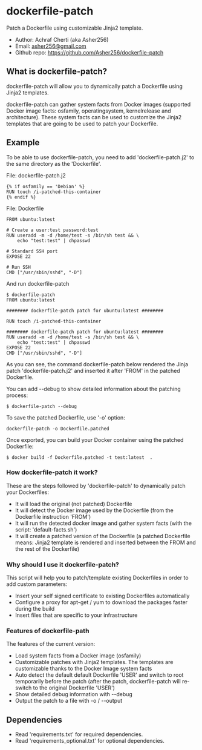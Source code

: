 # dockerfile-patch

Patch a Dockerfile using customizable Jinja2 template.

- Author: Achraf Cherti (aka Asher256)
- Email: asher256@gmail.com
- Github repo: https://github.com/Asher256/dockerfile-patch

## What is dockerfile-patch?

dockerfile-patch will allow you to dynamically patch a Dockerfile using Jinja2
templates.

dockerfile-patch can gather system facts from Docker images (supported Docker
image facts: osfamily, operatingsystem, kernelrelease and architecture).
These system facts can be used to customize the Jinja2 templates that are going
to be used to patch your Dockerfile.

## Example

To be able to use dockerfile-patch, you need to add 'dockerfile-patch.j2' to
the same directory as the 'Dockerfile'.

File: dockerfile-patch.j2
```
{% if osfamily == 'Debian' %}
RUN touch /i-patched-this-container
{% endif %}
```

File: Dockerfile
```
FROM ubuntu:latest

# Create a user:test password:test
RUN useradd -m -d /home/test -s /bin/sh test && \
    echo "test:test" | chpasswd

# Standard SSH port
EXPOSE 22

# Run SSH
CMD ["/usr/sbin/sshd", "-D"]
```

And run dockerfile-patch
```
$ dockerfile-patch
FROM ubuntu:latest

######## dockerfile-patch patch for ubuntu:latest ########

RUN touch /i-patched-this-container

######## dockerfile-patch patch for ubuntu:latest ########
RUN useradd -m -d /home/test -s /bin/sh test && \
    echo "test:test" | chpasswd
EXPOSE 22
CMD ["/usr/sbin/sshd", "-D"]

```

As you can see, the command dockerfile-patch below rendered the Jinja patch
'dockerfile-patch.j2' and inserted it after 'FROM' in the patched Dockerfile.

You can add --debug to show detailed information about the patching process:
```
$ dockerfile-patch --debug
```

To save the patched Dockerfile, use '-o' option:
```
dockerfile-patch -o Dockerfile.patched
```

Once exported, you can build your Docker container using the patched Dockerfile:
```
$ docker build -f Dockerfile.patched -t test:latest  .
```

### How dockerfile-patch it work?

These are the steps followed by 'dockerfile-patch' to dynamically patch your
Dockerfiles:
- It will load the original (not patched) Dockerfile
- It will detect the Docker image used by the Dockerfile (from the Dockerfile instruction 'FROM')
- It will run the detected docker image and gather system facts (with the script: 'default-facts.sh')
- It will create a patched version of the Dockerfile (a patched Dockerfile means: Jinja2 template is rendered and inserted between the FROM and the rest of the Dockerfile)

### Why should I use it dockerfile-patch?

This script will help you to patch/template existing Dockerfiles in order
to add custom parameters:
- Insert your self signed certificate to existing Dockerfiles automatically
- Configure a proxy for apt-get / yum to download the packages faster during the build
- Insert files that are specific to your infrastructure

### Features of dockerfile-path
The features of the current version:
- Load system facts from a Docker image (osfamily)
- Customizable patches with Jinja2 templates. The templates are customizable thanks to the Docker Image system facts
- Auto detect the default default Dockerfile 'USER' and switch to root temporarily before the patch (after the patch, dockerfile-patch will re-switch to the original Dockerfile 'USER')
- Show detailed debug information with --debug
- Output the patch to a file with -o / --output

## Dependencies
- Read 'requirements.txt' for required dependencies.
- Read 'requirements_optional.txt' for optional dependencies.


